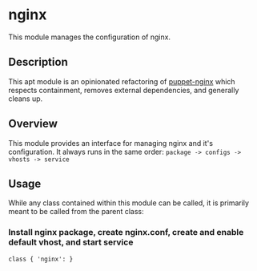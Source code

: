 nginx
===

This module manages the configuration of nginx.

## Description

This apt module is an opinionated refactoring of [puppet-nginx](https://github.com/jfryman/puppet-nginx) which
respects containment, removes external dependencies, and generally cleans up.

## Overview

This module provides an interface for managing nginx and it's configuration. It always runs in the same order:
`package -> configs -> vhosts -> service`

## Usage

While any class contained within this module can be called, it is primarily meant to be called from the parent
class:

### Install nginx package, create nginx.conf, create and enable default vhost, and start service

```
class { 'nginx': }
```

